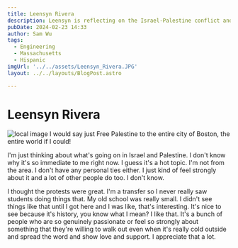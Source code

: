 ```yaml
---
title: Leensyn Rivera 
description: Leensyn is reflecting on the Israel-Palestine conflict and is appreciating the activism.
pubDate: 2024-02-23 14:33
author: Sam Wu
tags:
  - Engineering
  - Massachusetts
  - Hispanic
imgUrl: '../../assets/Leensyn_Rivera.JPG'
layout: ../../layouts/BlogPost.astro

---
```

# Leensyn Rivera 

![local image](../../assets/Leensyn_Rivera.JPG)
I would say just Free Palestine to the entire city of Boston, the entire world if I could!

I'm just thinking about what's going on in Israel and Palestine. I don't know why it's so immediate to me right now. I guess it's a hot topic. I'm not from the area. I don't have any personal ties either. I just kind of feel strongly about it and a lot of other people do too. I don't know.

I thought the protests were great. I'm a transfer so I never really saw students doing things that. My old school was really small. I didn't see things like that until I got here and I was like, that's interesting. It's nice to see because it's history, you know what I mean? I like that. It's a bunch of people who are so genuinely passionate or feel so strongly about something that they're willing to walk out even when it's really cold outside and spread the word and show love and support. I appreciate that a lot.
